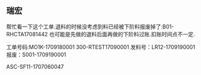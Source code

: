 ## 瑞宏
  帮忙看一下这个工单.退料的时候没考虑到料已经被下阶料报废掉了:B01-RHCTA17081442
  也可能是先做的退料后面再做的下阶料过账.扣账时间点不一定.


工单号码:MO1K-1709180001  300-RTEST17090001
发料号：LR12-1709190001
报废：S001-1709190001

ASC-SF11-1707060047